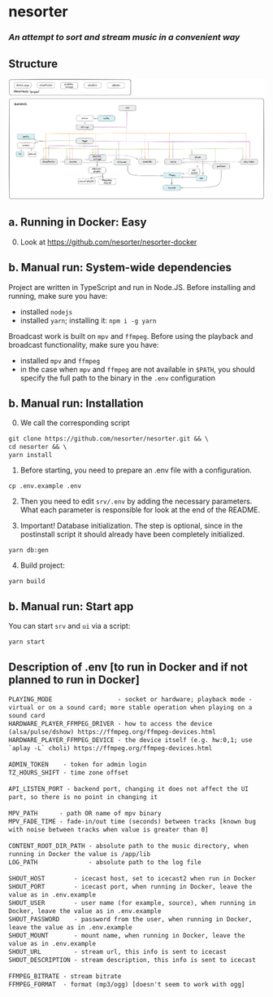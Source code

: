 # nesorter
### _An attempt to sort and stream music in a convenient way_

## Structure
![Class diagram](https://github.com/nesorter/nesorter/blob/main/readmeAssets/classDiagram_v2.png?raw=true)

## a. Running in Docker: Easy
0. Look at https://github.com/nesorter/nesorter-docker

## b. Manual run: System-wide dependencies
Project are written in TypeScript and run in Node.JS. Before installing and running, make sure you have:
- installed `nodejs`
- installed `yarn`; installing it: `npm i -g yarn`

Broadcast work is built on `mpv` and `ffmpeg`. Before using the playback and broadcast functionality, make sure you have:
- installed `mpv` and `ffmpeg`
- in the case when `mpv` and `ffmpeg` are not available in `$PATH`, you should specify the full path to the binary in the `.env` configuration

## b. Manual run: Installation
0. We call the corresponding script
```shell
git clone https://github.com/nesorter/nesorter.git && \
cd nesorter && \
yarn install
```

1. Before starting, you need to prepare an .env file with a configuration.
```shell
cp .env.example .env
```

2. Then you need to edit `srv/.env` by adding the necessary parameters. What each parameter is responsible for look at the end of the README.

3. Important! Database initialization. The step is optional, since in the postinstall script it should already have been completely initialized.
```shell
yarn db:gen
```

4. Build project:
```shell
yarn build
```

## b. Manual run: Start app
You can start `srv` and `ui` via a script:
```shell
yarn start
```

## Description of .env [to run in Docker and if not planned to run in Docker]
```
PLAYING_MODE                  - socket or hardware; playback mode - virtual or on a sound card; more stable operation when playing on a sound card
HARDWARE_PLAYER_FFMPEG_DRIVER - how to access the device (alsa/pulse/dshow) https://ffmpeg.org/ffmpeg-devices.html
HARDWARE_PLAYER_FFMPEG_DEVICE - the device itself (e.g. hw:0,1; use `aplay -L` choli) https://ffmpeg.org/ffmpeg-devices.html

ADMIN_TOKEN    - token for admin login
TZ_HOURS_SHIFT - time zone offset

API_LISTEN_PORT - backend port, changing it does not affect the UI part, so there is no point in changing it

MPV_PATH      - path OR name of mpv binary
MPV_FADE_TIME - fade-in/out time (seconds) between tracks [known bug with noise between tracks when value is greater than 0]

CONTENT_ROOT_DIR_PATH - absolute path to the music directory, when running in Docker the value is /app/lib
LOG_PATH              - absolute path to the log file

SHOUT_HOST        - icecast host, set to icecast2 when run in Docker
SHOUT_PORT        - icecast port, when running in Docker, leave the value as in .env.example
SHOUT_USER        - user name (for example, source), when running in Docker, leave the value as in .env.example
SHOUT_PASSWORD    - password from the user, when running in Docker, leave the value as in .env.example
SHOUT_MOUNT       - mount name, when running in Docker, leave the value as in .env.example
SHOUT_URL         - stream url, this info is sent to icecast
SHOUT_DESCRIPTION - stream description, this info is sent to icecast

FFMPEG_BITRATE - stream bitrate
FFMPEG_FORMAT  - format (mp3/ogg) [doesn't seem to work with ogg]
```
